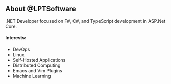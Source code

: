 ## About @LPTSoftware
.NET Developer focused on F#, C#, and TypeScript development in ASP.Net Core.

#### Interests:
- DevOps
- Linux
- Self-Hosted Applications
- Distributed Computing
- Emacs and Vim Plugins
- Machine Learning
